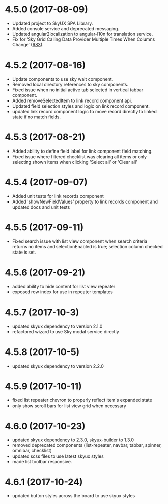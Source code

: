 # 4.5.0 (2017-08-09)

- Updated project to SkyUX SPA Library.
- Added console service and deprecated messaging.
- Updated angular2localization to angular-l10n for translation service.
- Fix for 'Sky Grid Calling Data Provider Multiple Times When Columns Change' ([683](https://github.com/blackbaud/skyux2/issues/683)).

# 4.5.2 (2017-08-16)

- Update components to use sky wait component.
- Removed local directory references to sky components.
- Fixed issue when no initial active tab selected in vertical tabbar component.
- Added removeSelectedItem to link record component api.
- Updated field selection styles and logic on link record component.
- updated link record component logic to move record directly to linked state if no match fields.

# 4.5.3 (2017-08-21)

- Added ability to define field label for link component field matching.
- Fixed issue where filtered checklist was clearing all items or only selecting shown items when clicking 'Select all' or 'Clear all'

# 4.5.4 (2017-09-07)

- Added unit tests for link records component
- Added 'showNewFieldValues' property to link records component and updated docs and unit tests

# 4.5.5 (2017-09-11)

- Fixed search issue with list view component when search criteria returns no items
and selectionEnabled is true; selection column checked state is set.

# 4.5.6 (2017-09-21)

- added ability to hide content for list view repeater
- exposed row index for use in repeater templates

# 4.5.7 (2017-10-3)

- updated skyux dependency to version 2.1.0
- refactored wizard to use Sky modal service directly

# 4.5.8 (2017-10-5)

- updated skyux dependency to version 2.2.0

# 4.5.9 (2017-10-11)

- fixed list repeater chevron to properly reflect item's expanded state
- only show scroll bars for list view grid when necessary

# 4.6.0 (2017-10-23)

- updated skyux dependency to 2.3.0, skyux-builder to 1.3.0
- removed deprecated components (list-repeater, navbar, tabbar, spinner, omnibar, checklist)
- updated scss files to use latest skyux styles
- made list toolbar responsive.

# 4.6.1 (2017-10-24)

- updated button styles across the board to use skyux styles
